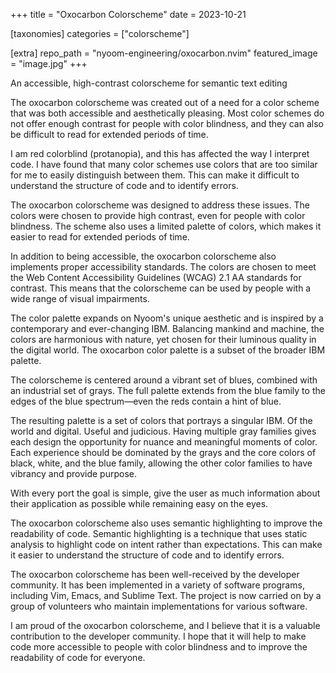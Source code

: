 +++
title = "Oxocarbon Colorscheme"
date = 2023-10-21

[taxonomies]
categories = ["colorscheme"]

[extra]
repo_path = "nyoom-engineering/oxocarbon.nvim"
featured_image = "image.jpg"
+++

An accessible, high-contrast colorscheme for semantic text editing

<!-- more -->

The oxocarbon colorscheme was created out of a need for a color scheme that was both accessible and aesthetically pleasing. Most color schemes do not offer enough contrast for people with color blindness, and they can also be difficult to read for extended periods of time.

I am red colorblind (protanopia), and this has affected the way I interpret code. I have found that many color schemes use colors that are too similar for me to easily distinguish between them. This can make it difficult to understand the structure of code and to identify errors.

The oxocarbon colorscheme was designed to address these issues. The colors were chosen to provide high contrast, even for people with color blindness. The scheme also uses a limited palette of colors, which makes it easier to read for extended periods of time.

In addition to being accessible, the oxocarbon colorscheme also implements proper accessibility standards. The colors are chosen to meet the Web Content Accessibility Guidelines (WCAG) 2.1 AA standards for contrast. This means that the colorscheme can be used by people with a wide range of visual impairments.

The color palette expands on Nyoom's unique aesthetic and is inspired by a contemporary and ever-changing IBM. Balancing mankind and machine, the colors are harmonious with nature, yet chosen for their luminous quality in the digital world. The oxocarbon color palette is a subset of the broader IBM palette.

The colorscheme is centered around a vibrant set of blues, combined with an industrial set of grays. The full palette extends from the blue family to the edges of the blue spectrum—even the reds contain a hint of blue.

The resulting palette is a set of colors that portrays a singular IBM. Of the world and digital. Useful and judicious. Having multiple gray families gives each design the opportunity for nuance and meaningful moments of color. Each experience should be dominated by the grays and the core colors of black, white, and the blue family, allowing the other color families to have vibrancy and provide purpose.

With every port the goal is simple, give the user as much information about their application as possible while remaining easy on the eyes.

The oxocarbon colorscheme also uses semantic highlighting to improve the readability of code. Semantic highlighting is a technique that uses static analysis to highlight code on intent rather than expectations. This can make it easier to understand the structure of code and to identify errors.

The oxocarbon colorscheme has been well-received by the developer community. It has been implemented in a variety of software programs, including Vim, Emacs, and Sublime Text. The project is now carried on by a group of volunteers who maintain implementations for various software.

I am proud of the oxocarbon colorscheme, and I believe that it is a valuable contribution to the developer community. I hope that it will help to make code more accessible to people with color blindness and to improve the readability of code for everyone.
